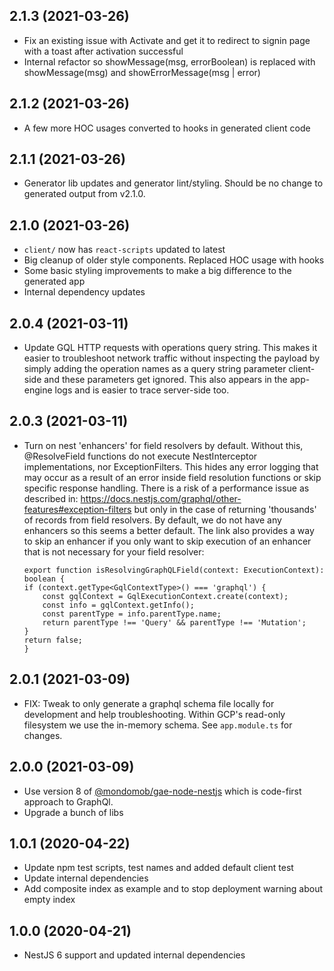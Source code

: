 ## 2.1.3 (2021-03-26)
- Fix an existing issue with Activate and get it to redirect to signin page with a toast after activation successful
- Internal refactor so showMessage(msg, errorBoolean) is replaced with showMessage(msg) and showErrorMessage(msg | error)

## 2.1.2 (2021-03-26)
- A few more HOC usages converted to hooks in generated client code

## 2.1.1 (2021-03-26)
- Generator lib updates and generator lint/styling. Should be no change to generated output from v2.1.0.

## 2.1.0 (2021-03-26)
- `client/` now has `react-scripts` updated to latest 
- Big cleanup of older style components. Replaced HOC usage with hooks
- Some basic styling improvements to make a big difference to the generated app
- Internal dependency updates


## 2.0.4 (2021-03-11)
- Update GQL HTTP requests with operations query string. This makes it easier to troubleshoot network traffic without 
  inspecting the payload by simply adding the operation names as a query string parameter client-side and these parameters get ignored.
  This also appears in the app-engine logs and is easier to trace server-side too.

## 2.0.3 (2021-03-11)

- Turn on nest 'enhancers' for field resolvers by default. Without this, @ResolveField functions do not execute NestInterceptor implementations, nor ExceptionFilters. This hides any error logging that may occur as a result of an error inside field resolution functions or skip specific response handling. There is a risk of a performance issue as described in: https://docs.nestjs.com/graphql/other-features#exception-filters but only in the case of returning 'thousands' of records from field resolvers. By default, we do not have any enhancers so this seems a better default. The link also provides a way to skip an enhancer if you only want to skip execution of an enhancer that is not necessary for your field resolver:

  ```
  export function isResolvingGraphQLField(context: ExecutionContext): boolean {
  if (context.getType<GqlContextType>() === 'graphql') {
      const gqlContext = GqlExecutionContext.create(context);
      const info = gqlContext.getInfo();
      const parentType = info.parentType.name;
      return parentType !== 'Query' && parentType !== 'Mutation';
  }
  return false;
  }
  ```

## 2.0.1 (2021-03-09)

- FIX: Tweak to only generate a graphql schema file locally for development and help troubleshooting. Within GCP's read-only filesystem we use the in-memory schema. See `app.module.ts` for changes.

## 2.0.0 (2021-03-09)

- Use version 8 of [@mondomob/gae-node-nestjs](https://github.com/mondo-mob/gae-node-nestjs) which is code-first approach to GraphQl.
- Upgrade a bunch of libs

## 1.0.1 (2020-04-22)

- Update npm test scripts, test names and added default client test
- Update internal dependencies
- Add composite index as example and to stop deployment warning about empty index

## 1.0.0 (2020-04-21)

- NestJS 6 support and updated internal dependencies
